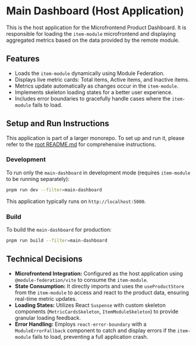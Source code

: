 # Main Dashboard (Host Application)

This is the host application for the Microfrontend Product Dashboard. It is responsible for loading the `item-module` microfrontend and displaying aggregated metrics based on the data provided by the remote module.

## Features

- Loads the `item-module` dynamically using Module Federation.
- Displays live metric cards: Total items, Active items, and Inactive items.
- Metrics update automatically as changes occur in the `item-module`.
- Implements skeleton loading states for a better user experience.
- Includes error boundaries to gracefully handle cases where the `item-module` fails to load.

## Setup and Run Instructions

This application is part of a larger monorepo. To set up and run it, please refer to the [root README.md](../../README.md) for comprehensive instructions.

### Development

To run only the `main-dashboard` in development mode (requires `item-module` to be running separately):

```bash
pnpm run dev --filter=main-dashboard
```

This application typically runs on `http://localhost:5000`.

### Build

To build the `main-dashboard` for production:

```bash
pnpm run build --filter=main-dashboard
```

## Technical Decisions

- **Microfrontend Integration:** Configured as the host application using `@module-federation/vite` to consume the `item-module`.
- **State Consumption:** It directly imports and uses the `useProductStore` from the `item-module` to access and react to the product data, ensuring real-time metric updates.
- **Loading States:** Utilizes React `Suspense` with custom skeleton components (`MetricCardsSkeleton`, `ItemModuleSkeleton`) to provide granular loading feedback.
- **Error Handling:** Employs `react-error-boundary` with a `ModuleErrorFallback` component to catch and display errors if the `item-module` fails to load, preventing a full application crash.
